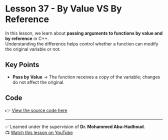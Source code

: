 # Lesson 37 - By Value VS By Reference  

In this lesson, we learn about **passing arguments to functions by value and by reference** in C++.  
Understanding the difference helps control whether a function can modify the original variable or not.

## Key Points
- **Pass by Value** → The function receives a copy of the variable; changes do not affect the original. 

## Code
👉 [View the source code here](./Lesson_37_By_Value_VS_By_Refrence.cpp)  

---

✅ Learned under the supervision of **Dr. Mohammed Abu-Hadhoud**.  
📺 [Watch this lesson on YouTube](https://www.youtube.com/watch?v=7Ne5sZiI5Jw&list=PL3X--QIIK-OFIRbOHbOXbcfSAvw198lUy&index=43&pp=iAQB)